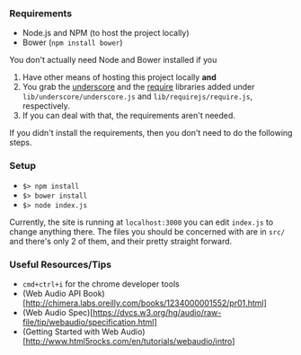 ### Requirements
- Node.js and NPM (to host the project locally)
- Bower (`npm install bower`)

You don't actually need Node and Bower installed if you
1. Have other means of hosting this project locally **and**
2. You grab the [underscore](http://www.underscorejs.com/underscore.js) and the [require](http://requirejs.org/docs/release/2.1.6/comments/require.js) libraries added under `lib/underscore/underscore.js` and `lib/requirejs/require.js`, respectively.
3. If you can deal with that, the requirements aren't needed.

If you didn't install the requirements, then you don't need to do the following steps.

### Setup
- `$> npm install`
- `$> bower install`
- `$> node index.js`

Currently, the site is running at `localhost:3000` you can edit `index.js` to change anything there.
The files you should be concerned with are in `src/` and there's only 2 of them, and their pretty
straight forward.

### Useful Resources/Tips
- `cmd+ctrl+i` for the chrome developer tools
- (Web Audio API Book)[http://chimera.labs.oreilly.com/books/1234000001552/pr01.html]
- (Web Audio Spec)[https://dvcs.w3.org/hg/audio/raw-file/tip/webaudio/specification.html]
- (Getting Started with Web Audio)[http://www.html5rocks.com/en/tutorials/webaudio/intro]
